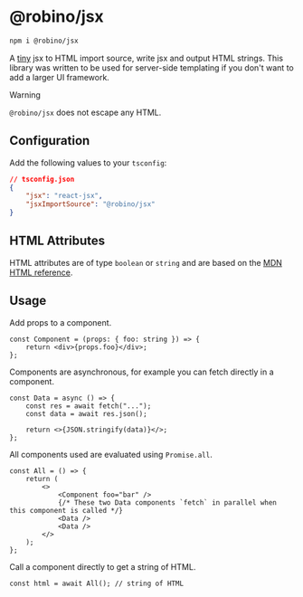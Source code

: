 # @robino/jsx

```bash
npm i @robino/jsx
```

A [tiny](https://npmgraph.js.org/?q=%40robino%2Fjsx) jsx to HTML import source, write jsx and output HTML strings. This library was written to be used for server-side templating if you don't want to add a larger UI framework.

> [!WARNING]
>
> `@robino/jsx` does not escape any HTML.

## Configuration

Add the following values to your `tsconfig`:

```json
// tsconfig.json
{
	"jsx": "react-jsx",
	"jsxImportSource": "@robino/jsx"
}
```

## HTML Attributes

HTML attributes are of type `boolean` or `string` and are based on the [MDN HTML reference](https://developer.mozilla.org/en-US/docs/Web/HTML).

## Usage

Add props to a component.

```tsx
const Component = (props: { foo: string }) => {
	return <div>{props.foo}</div>;
};
```

Components are asynchronous, for example you can fetch directly in a component.

```tsx
const Data = async () => {
	const res = await fetch("...");
	const data = await res.json();

	return <>{JSON.stringify(data)}</>;
};
```

All components used are evaluated using `Promise.all`.

```tsx
const All = () => {
	return (
		<>
			<Component foo="bar" />
			{/* These two Data components `fetch` in parallel when this component is called */}
			<Data />
			<Data />
		</>
	);
};
```

Call a component directly to get a string of HTML.

```tsx
const html = await All(); // string of HTML
```
